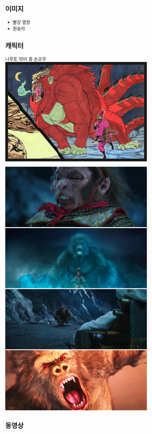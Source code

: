 
## 이미지
- 빨강 열정
- 원숭이

## 캐릭터
나루토 10미 중 손코쿠
<img src="/doc/img/dkbd_logo.jpg" alt="img" style="width: 450px;"/>

<img src="/doc/img/mk01.jpg" alt="img" style="width: 450px;"/>
<img src="/doc/img/mk02.jpg" alt="img" style="width: 450px;"/>
<img src="/doc/img/mk03.jpg" alt="img" style="width: 450px;"/>
<img src="/doc/img/mk04.jpg" alt="img" style="width: 450px;"/>

## 동영상
